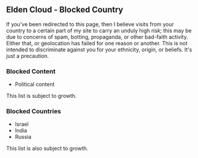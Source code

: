 ## Elden Cloud - Blocked Country
If you've been redirected to this page, then I believe visits from your country
to a certain part of my site to carry an unduly high risk; this may be due to
concerns of spam, botting, propaganda, or other bad-faith activity. Either
that, or geolocation has failed for one reason or another. This is not intended
to discriminate against you for your ethnicity, origin, or beliefs. It's just a
precaution.

### Blocked Content
- Political content

This list is subject to growth.

### Blocked Countries
- Israel
- India
- Russia

This list is also subject to growth.
